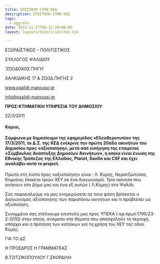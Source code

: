 ```yaml
---
title: ΕΠΙΣΤΟΛΗ ΣΤΗΝ ΚΕΔ
description: ΕΠΙΣΤΟΛΗ ΣΤΗΝ ΚΕΔ
tags:
  - eggrafa
date: 2015-11-27T06:22:20+00:00
layout: layouts/drastiriotites.njk

---
```


<!-- excerpt -->

ΕΞΩΡΑΪΣΤΙΚΟΣ – ΠΟΛΙΤΙΣΤΙΚΟΣ

ΣΥΛΛΟΓΟΣ ΨΑΛΙΔΙΟΥ

‘ΖΩΟΔΟΧΟΣ ΠΗΓΗ’

ΧΑΛΚΙΔΙΚΗΣ 17 &amp; ΖΩΟΔ.ΠΗΓΗΣ 2

www.psalidi-maroussi.gr

info@psalidi-maroussi.gr

**ΠΡΟΣ:ΚΤΗΜΑΤΙΚΗ ΥΠΗΡΕΣΙΑ ΤΟΥ ΔΗΜΟΣΙΟΥ**

22/3/2011

#### Κύριοι,

#### Σύμφωνα με δημοσίευμα της εφημερίδας «Ελευθεροτυπία» της 17/3/2011, το Δ.Σ. της ΚΕΔ ενέκρινε την πρώτη 20άδα ακινήτων του Δημοσίου προς «αξιοποίηση», μετά από εισήγηση της εταιρείας «Σύμβουλος Ανάπτυξης Δημοσίων Ακινήτων», η οποία είναι ένωση της Εθνικής Τράπεζας της Ελλάδας, Planet, Savilis και CSF και έχει αναλάβει αυτό το project.

Πρώτα στη λίστα προς «αξιοποίηση» είναι : Λ. Κύμης, Νερατζιώτισσα, Κηφισίας (πακέτο τριών ΧΕΥ σε ένα διαγωνισμό). Τρία ακίνητα που ανήκουν στο Δήμο μας και ένα εξ αυτών ( Λ.Κύμης) στο Ψαλίδι.

Σας παρακαλούμε να μας ενημερώσετε σε ποια φάση βρίσκεται ο Διαγωνισμός αξιοποίησης των παραπάνω ακινήτων και τι προβλέπει ως αξιοποίηση.

Συνημμένα σας στέλνουμε επιστολή μας προς ΥΠΕΚΑ ( αρ.πρωτ:1795/23-2-2010) στην οποία, ανάμεσα στα θέματα που απασχολούν τη περιοχή, υπάρχει και η πρόταση των κατοίκων για τη χρήση του ΧΕΥ της οδού Κύμης.

ΓΙΑ ΤΟ ΔΣ

Η ΠΡΟΕΔΡΟΣ Η ΓΡΑΜΜΑΤΕΑΣ

Β.ΤΖΙΤΖΙΚΟΠΟΥΛΟΥ Γ.ΣΚΟΡΔΙΛΗ
